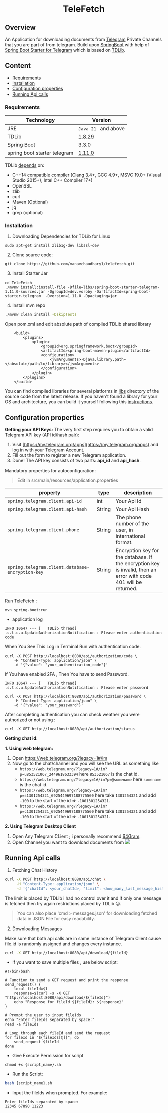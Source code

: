 <h1 align="center">TeleFetch</h1> 

## Overview
An Application for downloading documents from [Telegram](https://telegram.org) Private Channels that you are part of from telegram.
Build upon [SpringBoot](https://spring.io/projects/spring-boot) with help of [Spring Boot Starter for Telegram](https://github.com/p-vorobyev/spring-boot-starter-telegram) which is based on [TDLib](https://github.com/tdlib/td).

## Content

- [Requirements](#requirements)
- [Installation](#installation)
- [Configuration properties](#configuration)
- [Running Api calls](#api)

<a name="requirements"></a>
###  Requirements
| Technology                   | Version                                                                               |
|------------------------------|---------------------------------------------------------------------------------------|
| JRE                          | `Java 21 ` and above                                                                  |
| TDLib                        | [1.8.29](https://github.com/p-vorobyev/spring-boot-starter-telegram/blob/master/libs) |
| Spring Boot                  | 3.3.0                                                                                 |
| spring boot starter telegram | [1.11.0](https://github.com/p-vorobyev/spring-boot-starter-telegram/releases/tag/1.11.0)|

TDLib [depends](https://github.com/tdlib/td#dependencies) on:

- C++14 compatible compiler (Clang 3.4+, GCC 4.9+, MSVC 19.0+ (Visual Studio 2015+), Intel C++ Compiler 17+)
- OpenSSL
- zlib
- curl
- Maven (Optional)
- jq
- grep (optional)

<a name="installation"></a>
### Installation

1) Downloading Dependencies for TDLib for Linux 
```
sudo apt-get install zlib1g-dev libssl-dev
```
2) Clone source code:
```shell
git clone https://github.com/manavchaudhary1/telefetch.git
```

3) Install Starter Jar
```
cd TeleFetch
./mvnw install:install-file -Dfile=libs/spring-boot-starter-telegram-1.11.0-sources.jar -DgroupId=dev.voroby -DartifactId=spring-boot-starter-telegram  -Dversion=1.11.0 -Dpackaging=jar
```

4) Install mvn repo
```bash
./mvnw clean install -DskipTests
```

Open pom.xml and edit absolute path of compiled TDLib shared library 
```
    <build>
        <plugins>
            <plugin>
                <groupId>org.springframework.boot</groupId>
                <artifactId>spring-boot-maven-plugin</artifactId>
                <configuration>
                    <jvmArguments>-Djava.library.path=</absolute/path/to/library></jvmArguments>
                </configuration>
            </plugin>
        </plugins>
    </build>
```
You can find compiled libraries for several platforms in [libs](https://github.com/manavchaudhary1) directory of the source code from the latest release.
If you haven't found a library for your OS and architecture, you can build it yourself following this [instructions](https://github.com/p-vorobyev/spring-boot-starter-telegram/blob/master/libs/build/readme.md).


<a name="configuration"></a>
## Configuration properties


**Getting your API Keys:**
The very first step requires you to obtain a valid Telegram API key (API id/hash pair):
1.  Visit  [https://my.telegram.org/apps](https://my.telegram.org/apps)  and log in with your Telegram Account.
2.  Fill out the form to register a new Telegram application.
3.  Done! The API key consists of two parts:  **api_id**  and  **api_hash**.


Mandatory properties for autoconfiguration:

> Edit in src/main/resources/application.properties

| property                                          | type   | description                                                                                                      |
|---------------------------------------------------|--------|------------------------------------------------------------------------------------------------------------------|
| `spring.telegram.client.api-id`                   | int    | Your Api Id                                                                                                      |
| `spring.telegram.client.api-hash`                 | String | Your Api Hash                                                                                                    |
| `spring.telegram.client.phone`                    | String | The phone number of the user, in international format.                                                           |
| `spring.telegram.client.database-encryption-key`  | String | Encryption key for the database. If the encryption key is invalid, then an error with code 401 will be returned. |

Run TeleFetch :
```
mvn spring-boot:run 
```
- application log

```text
INFO 10647 --- [   TDLib thread] .s.t.c.u.UpdateAuthorizationNotification : Please enter authentication code
```
When You See This Log in Terminal Run with authentication code.
```
curl -X POST http://localhost:8080/api/authorization/code \
    -H "Content-Type: application/json" \
    -d '{"value": "your_authentication_code"}'
```

If You have enabled 2FA , Then You have to send Password.
```text
INFO 10647 --- [   TDLib thread] .s.t.c.u.UpdateAuthorizationNotification : Please enter password
```
```
curl -X POST http://localhost:8080/api/authorization/password \
    -H "Content-Type: application/json" \
    -d '{"value": "your_password"}'
```
After completing authentication you can check weather you were authorized or not using :
```
curl -X GET http://localhost:8080/api/authorization/status
```

**Getting chat id:**

**1. Using web telegram:**
1. Open https://web.telegram.org/?legacy=1#/im
2. Now go to the chat/channel and you will see the URL as something like
    - `https://web.telegram.org/?legacy=1#/im?p=u853521067_2449618633394` here `853521067` is the chat id.
    - `https://web.telegram.org/?legacy=1#/im?p=@somename` here `somename` is the chat id.
    - `https://web.telegram.org/?legacy=1#/im?p=s1301254321_6925449697188775560` here take `1301254321` and add `-100` to the start of the id => `-1001301254321`.
    - `https://web.telegram.org/?legacy=1#/im?p=c1301254321_6925449697188775560` here take `1301254321` and add `-100` to the start of the id => `-1001301254321`.

**2. Using Telegram Desktop Client**
1. Open Any Telegram CLient ; i personally recommend [64Gram](https://flathub.org/apps/io.github.tdesktop_x64.TDesktop).
2. Open Channel you want to download documents from ![](https://github.com/manavchaudhary1/)

<a name="api"></a>
## Running Api calls

1) Fetching Chat History
```bash
curl -X POST http://localhost:8080/api/chat \
     -H "Content-Type: application/json" \
     -d '{"chatId": <your_chatId>, "limit": <how_many_last_message_history_you_want>}' | jq
```
The limit is placed by TDLib i had no control over it and if only one message is fetched then try again restrictions placed by TDLib 😐.

> You can also place 'cmd > messages.json' for downloading fetched data in JSON File for easy readability.

2) Downloading Messages

Make sure that both api calls are in same instance of Telegram Client cause file.id is randomly assigned and changes every instance.
```bash
curl -X GET http://localhost:8080/api/download/{fileId}
```

- If you want to save multiple files , use below script:
```
#!/bin/bash

# Function to send a GET request and print the response
send_request() {
    local fileId=$1
    response=$(curl -s -X GET "http://localhost:8080/api/download/${fileId}")
    echo "Response for fileId ${fileId}: ${response}"
}

# Prompt the user to input fileIds
echo "Enter fileIds separated by space:"
read -a fileIds

# Loop through each fileId and send the request
for fileId in "${fileIds[@]}"; do
    send_request $fileId
done
```
- Give Execute Permission for script
```
chmod +x {script_name}.sh
```
- Run the Script:
```bash
bash {script_name}.sh
```
- Input the fileIds when prompted. For example:
```
Enter fileIds separated by space:
12345 67890 11223
```
